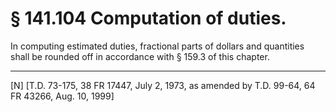 # § 141.104   Computation of duties.

In computing estimated duties, fractional parts of dollars and quantities shall be rounded off in accordance with § 159.3 of this chapter. 



---

[N] [T.D. 73-175, 38 FR 17447, July 2, 1973, as amended by T.D. 99-64, 64 FR 43266, Aug. 10, 1999]




